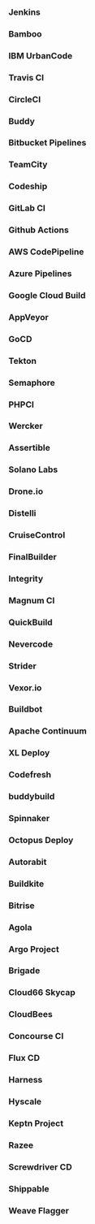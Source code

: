### Jenkins


### Bamboo


### IBM UrbanCode


### Travis CI


### CircleCI


### Buddy


### Bitbucket Pipelines


### TeamCity


### Codeship


### GitLab CI


### Github Actions


### AWS CodePipeline


### Azure Pipelines


### Google Cloud Build


### AppVeyor


### GoCD


### Tekton


### Semaphore


### PHPCI


### Wercker


### Assertible


### Solano Labs


### Drone.io


### Distelli


### CruiseControl


### FinalBuilder


### Integrity


### Magnum CI


### QuickBuild


### Nevercode


### Strider


### Vexor.io


### Buildbot


### Apache Continuum


### XL Deploy


### Codefresh


### buddybuild


### Spinnaker


### Octopus Deploy


### Autorabit


### Buildkite


### Bitrise


### Agola


### Argo Project


### Brigade


### Cloud66 Skycap


### CloudBees


### Concourse CI


### Flux CD


### Harness


### Hyscale


### Keptn Project


### Razee


### Screwdriver CD


### Shippable


### Weave Flagger